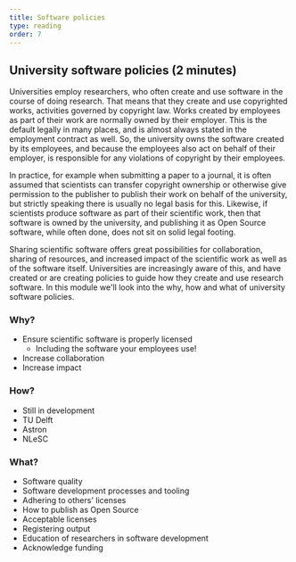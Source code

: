 ```yaml
---
title: Software policies
type: reading
order: 7
---
```


## University software policies (2 minutes)

Universities employ researchers, who often create and use software in the course of doing research. That means that they create and use copyrighted works, activities governed by copyright law. Works created by employees as part of their work are normally owned by their employer. This is the default legally in many places, and is almost always stated in the employment contract as well. So, the university owns the software created by its employees, and because the employees also act on behalf of their employer, is responsible for any violations of copyright by their employees.

In practice, for example when submitting a paper to a journal, it is often assumed that scientists can transfer copyright ownership or otherwise give permission to the publisher to publish their work on behalf of the university, but strictly speaking there is usually no legal basis for this. Likewise, if scientists produce software as part of their scientific work, then that software is owned by the university, and publishing it as Open Source software, while often done, does not sit on solid legal footing.

Sharing scientific software offers great possibilities for collaboration, sharing of resources, and increased impact of the scientific work as well as of the software itself. Universities are increasingly aware of this, and have created or are creating policies to guide how they create and use research software. In this module we'll look into the why, how and what of university software policies.

### Why?

- Ensure scientific software is properly licensed
  - Including the software your employees use!
- Increase collaboration
- Increase impact

### How?

- Still in development
- TU Delft
- Astron
- NLeSC

### What?

- Software quality
- Software development processes and tooling
- Adhering to others' licenses
- How to publish as Open Source
- Acceptable licenses
- Registering output
- Education of researchers in software development
- Acknowledge funding

